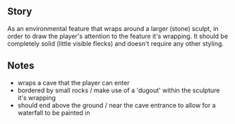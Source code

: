 ## Story
As an environmental feature that wraps around a larger (stone) sculpt, in order to draw the player's attention to the feature it's wrapping. It should be completely solid (little visible flecks) and doesn't require any other styling.

## Notes
- wraps a cave that the player can enter
- bordered by small rocks / make use of a 'dugout' within the sculpture it's wrapping
- should end above the ground / near the cave entrance to allow for a waterfall to be painted in

